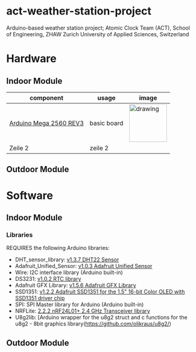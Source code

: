 # act-weather-station-project
Arduino-based weather station project; Atomic Clock Team (ACT), School of Engineering, ZHAW Zurich University of Applied Sciences, Switzerland


# Hardware
## Indoor Module
component | usage | image
------------ | ------------- | -------------
[Arduino Mega 2560 REV3](https://store.arduino.cc/usa/mega-2560-r3)| basic board | <img src="https://botland.com.pl/55883-thickbox_default/arduino-mega-2560-rev3-module-a000067.jpg" alt="drawing" width="100"/>
 Zeile 2| zeile 2
 
## Outdoor Module

# Software
## Indoor Module
### Libraries
REQUIRES the following Arduino libraries:
* DHT_sensor_library: [v1.3.7	DHT22 Sensor](https://github.com/adafruit/DHT-sensor-library)
* Adafruit_Unified_Sensor: [v1.0.3	Adafruit Unified Sensor](https://github.com/adafruit/Adafruit_Sensor)
* Wire: I2C interface library (Arduino built-in)
* DS3231: [v1.0.2	RTC library](https://github.com/NorthernWidget/DS3231)
* Adafruit GFX Library: [v1.5.6	Adafruit GFX Library](https://github.com/adafruit/Adafruit-GFX-Library)
* SSD1351:  [v1.2.2	Adafruit SSD1351 for the 1.5" 16-bit Color OLED with SSD1351 driver chip](https://github.com/adafruit/Adafruit-SSD1351-library)
* SPI: SPI Master library for Arduino (Arduino built-in)
* NRFLite: [2.2.2	nRF24L01+ 2.4 GHz Transceiver library](https://github.com/dparson55/NRFLite)
* U8g2lib: [Arduino wrapper for the u8g2 struct and c functions for the u8g2 - 8bit graphics library(https://github.com/olikraus/u8g2/)
## Outdoor Module
